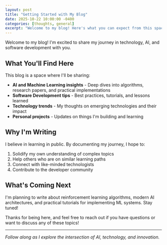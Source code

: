 ```yaml
---
layout: post
title: "Getting Started with My Blog"
date: 2025-10-22 10:00:00 -0400
categories: [thoughts, general]
excerpt: "Welcome to my blog! Here's what you can expect from this space."
---
```


Welcome to my blog! I'm excited to share my journey in technology, AI, and software development with you.

## What You'll Find Here

This blog is a space where I'll be sharing:

- **AI and Machine Learning insights** - Deep dives into algorithms, research papers, and practical implementations
- **Software Development tips** - Best practices, tutorials, and lessons learned
- **Technology trends** - My thoughts on emerging technologies and their impact
- **Personal projects** - Updates on things I'm building and learning

## Why I'm Writing

I believe in learning in public. By documenting my journey, I hope to:

1. Solidify my own understanding of complex topics
2. Help others who are on similar learning paths
3. Connect with like-minded technologists
4. Contribute to the developer community

## What's Coming Next

I'm planning to write about reinforcement learning algorithms, modern AI architectures, and practical tutorials for implementing ML systems. Stay tuned!

Thanks for being here, and feel free to reach out if you have questions or want to discuss any of these topics!

---

*Follow along as I explore the intersection of AI, technology, and innovation.*